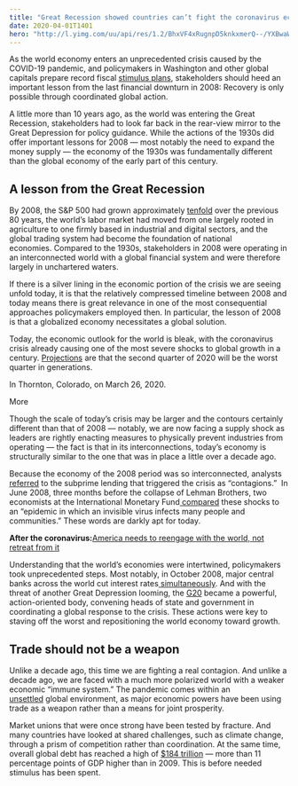 ```yaml
---
title: "Great Recession showed countries can’t fight the coronavirus economic crisis alone"
date: 2020-04-01T1401
hero: "http://l.yimg.com/uu/api/res/1.2/BhxVF4xRugnpD5knkxmerQ--/YXBwaWQ9eXRhY2h5b247aD04Njt3PTEzMDs-/https://media.zenfs.com/en-us/usa_today_opinion_532/1eebb21fbed68e41bb5ee8ce5501d819"
---
```

As the world economy enters an unprecedented crisis caused by the
COVID-19 pandemic, and policymakers in Washington and other global
capitals prepare record fiscal [stimulus plans][1], stakeholders should
heed an important lesson from the last financial downturn in 2008:
Recovery is only possible through coordinated global action.

A little more than 10 years ago, as the world was entering the Great
Recession, stakeholders had to look far back in the rear-view mirror to
the Great Depression for policy guidance. While the actions of the 1930s
did offer important lessons for 2008 — most notably the need to expand
the money supply — the economy of the 1930s was fundamentally different
than the global economy of the early part of this century.

## A lesson from the Great Recession

By 2008, the S&P 500 had grown approximately [tenfold][2] over the
previous 80 years, the world’s labor market had moved from one largely
rooted in agriculture to one firmly based in industrial and digital
sectors, and the global trading system had become the foundation of
national economies. Compared to the 1930s, stakeholders in 2008 were
operating in an interconnected world with a global financial system and
were therefore largely in unchartered waters.

If there is a silver lining in the economic portion of the crisis we are
seeing unfold today, it is that the relatively compressed timeline
between 2008 and today means there is great relevance in one of the most
consequential approaches policymakers employed then. In particular, the
lesson of 2008 is that a globalized economy necessitates a global
solution.

Today, the economic outlook for the world is bleak, with the coronavirus
crisis already causing one of the most severe shocks to global growth in
a century. [Projections][3] are that the second quarter of 2020 will be
the worst quarter in generations.

In Thornton, Colorado, on March 26, 2020.

More

Though the scale of today’s crisis may be larger and the contours
certainly different than that of 2008 — notably, we are now facing a
supply shock as leaders are rightly enacting measures to physically
prevent industries from operating — the fact is that in its
interconnections, today’s economy is structurally similar to the one
that was in place a little over a decade ago.

Because the economy of the 2008 period was so interconnected, analysts
[referred][4] to the subprime lending that triggered the crisis as
“contagions.”  In June 2008, three months before the collapse of Lehman
Brothers, two economists at the International Monetary Fund[
compared][5] these shocks to an “epidemic in which an invisible virus
infects many people and communities.” These words are darkly apt for
today.

 **After the coronavirus:**[America needs to reengage with the world,
not retreat from it][6]

Understanding that the world’s economies were intertwined, policymakers
took unprecedented steps. Most notably, in October 2008, major central
banks across the world cut interest rates[ simultaneously][7]. And with
the threat of another Great Depression looming, the [G20][8] became a
powerful, action-oriented body, convening heads of state and government
in coordinating a global response to the crisis. These actions were key
to staving off the worst and repositioning the world economy toward
growth.

## Trade should not be a weapon

Unlike a decade ago, this time we are fighting a real contagion. And
unlike a decade ago, we are faced with a much more polarized world with
a weaker economic “immune system.” The pandemic comes within an
[unsettled][9] global environment, as major economic powers have been
using trade as a weapon rather than a means for joint prosperity.

Market unions that were once strong have been tested by fracture. And
many countries have looked at shared challenges, such as climate change,
through a prism of competition rather than coordination. At the same
time, overall global debt has reached a high of [$184 trillion][10] —
more than 11 percentage points of GDP higher than in 2009. This is
before needed stimulus has been spent.

   [1]: https://www.usatoday.com/story/news/politics/2020/03/27/coronavirus-house-set-pass-stimulus-package-includes-checks/2923953001/
   [2]: https://www.macrotrends.net/2324/sp-500-historical-chart-data
   [3]: https://fortune.com/2020/03/20/coronavirus-economic-predictions-goldman-sachs-recession-gdp-2q-2020/
   [4]: https://www.ecb.europa.eu/press/key/date/2010/html/sp100907.en.html
   [5]: https://www.imf.org/external/pubs/ft/fandd/2008/06/pdf/dodd.pdf
   [6]: https://www.usatoday.com/story/opinion/2020/03/31/after-coronavirus-america-needs-engagement-not-retreat-column/5081909002/
   [7]: https://www.nytimes.com/2008/10/09/business/worldbusiness/09iht-09fed.16801046.html
   [8]: https://www.usatoday.com/story/news/politics/2020/03/26/coronavirus-trump-g-20-leaders-pledge-5-trillion-global-economy/2916404001/
   [9]: https://www.project-syndicate.org/commentary/expansion-of-geopolitics-avoids-damaging-competition-by-borge-brende-1-2020-01
   [10]: https://blogs.imf.org/2019/01/02/new-data-on-global-debt/